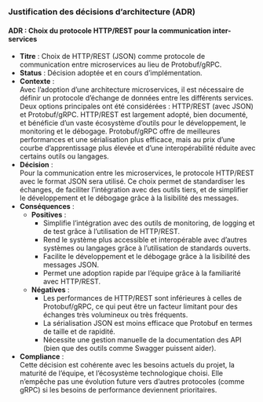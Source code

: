 ### Justification des décisions d’architecture (ADR)

#### ADR : Choix du protocole HTTP/REST pour la communication inter-services

- **Titre** : Choix de HTTP/REST (JSON) comme protocole de communication entre microservices au lieu de Protobuf/gRPC.
- **Status** : Décision adoptée et en cours d’implémentation.
- **Contexte** :  
  Avec l’adoption d’une architecture microservices, il est nécessaire de définir un protocole d’échange de données entre les différents services. Deux options principales ont été considérées : HTTP/REST (avec JSON) et Protobuf/gRPC. HTTP/REST est largement adopté, bien documenté, et bénéficie d’un vaste écosystème d’outils pour le développement, le monitoring et le débogage. Protobuf/gRPC offre de meilleures performances et une sérialisation plus efficace, mais au prix d’une courbe d’apprentissage plus élevée et d’une interopérabilité réduite avec certains outils ou langages.
- **Décision** :  
  Pour la communication entre les microservices, le protocole HTTP/REST avec le format JSON sera utilisé. Ce choix permet de standardiser les échanges, de faciliter l’intégration avec des outils tiers, et de simplifier le développement et le débogage grâce à la lisibilité des messages.
- **Conséquences** :  
  - **Positives** :
    - Simplifie l’intégration avec des outils de monitoring, de logging et de test grâce à l’utilisation de HTTP/REST.
    - Rend le système plus accessible et interopérable avec d’autres systèmes ou langages grâce à l’utilisation de standards ouverts.
    - Facilite le développement et le débogage grâce à la lisibilité des messages JSON.
    - Permet une adoption rapide par l’équipe grâce à la familiarité avec HTTP/REST.
  - **Négatives** :
    - Les performances de HTTP/REST sont inférieures à celles de Protobuf/gRPC, ce qui peut être un facteur limitant pour des échanges très volumineux ou très fréquents.
    - La sérialisation JSON est moins efficace que Protobuf en termes de taille et de rapidité.
    - Nécessite une gestion manuelle de la documentation des API (bien que des outils comme Swagger puissent aider).
- **Compliance** :  
  Cette décision est cohérente avec les besoins actuels du projet, la maturité de l’équipe, et l’écosystème technologique choisi. Elle n’empêche pas une évolution future vers d’autres protocoles (comme gRPC) si les besoins de performance deviennent prioritaires.